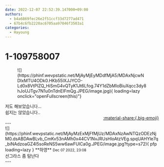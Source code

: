```yaml
---
date: 2022-12-07 22:52:39.147000+09:00
authors:
  - b4a6869fec26e2f51ccf33d7277ad471
  - 67b4c6fb2220ac6705aa97046f3503a1
categories:
  - Hayoung
---
```


# 1-109758007

<div class="post-container" markdown="1">
<div class="content-container md-sidebar__scrollwrap" markdown="1">


<figure markdown="1">
![](https://phinf.wevpstatic.net/MjAyMjEyMDdfMjA5/MDAxNjcwNDIxMTU4ODk0.HKb55lXJJYCO-Ld0x8VtPIZQ_HiSmG4vQTyK1Jt6Lfog.74Y1dZbMloBiuXqcc3dy8hJoUJTgv7N1u0nTdnEIFmQg.JPEG/image.jpg){ loading=lazy onclick="openFullscreen(this)"}
</figure>
저도 해보았습니다...<br>쉽지는 않았습니다..

</div>
</div>

<div style="text-align: right;" markdown="1">
<a href="https://weverse.io/fromis9/fanpost/1-109758007" style="text-align: right;">:material-share:{.big-emoji}</a>
</div>
---

<div class="comments-container md-sidebar__scrollwrap" markdown="1">
<div class="comment" markdown="1">
<div class='id-container' markdown="1">
![](https://phinf.wevpstatic.net/MjAyMzExMjFfMjUz/MDAxNzAwNTQzODEzNjM0.dsABDAwBLvb_CmKv53nAMh0x44CV1NvJRUsHloAtzVEg.spqUAHYle7q_biNAdzoaGZ4l5soReNS5ww6awFUlCa0g.JPEG/image.jpg?type=s72){ pfp loading=lazy }
**<span class="artist">하영</span>** <small>Dec 07 2022, 23:08</small><br>
</div>
<div class='comment-body' markdown="1">
선그라스 좀 탐난다
</div>
</div>
</div>
---
